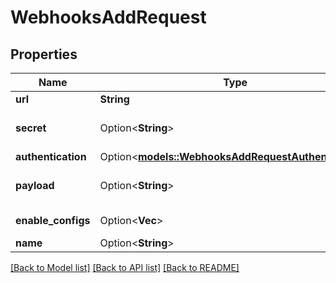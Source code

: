 # WebhooksAddRequest

## Properties

Name | Type | Description | Notes
------------ | ------------- | ------------- | -------------
**url** | **String** | The webhook URL. Must be https | 
**secret** | Option<**String**> | See: https://docs.doppler.com/docs/webhooks#verify-webhook-with-request-signing | [optional]
**authentication** | Option<[**models::WebhooksAddRequestAuthentication**](webhooks_add_request_authentication.md)> |  | [optional]
**payload** | Option<**String**> | See: https://docs.doppler.com/docs/webhooks#default-payload | [optional]
**enable_configs** | Option<**Vec<String>**> | Config slugs that the webhook should be enabled for | [optional]
**name** | Option<**String**> | The name of the webhook. | [optional]

[[Back to Model list]](../README.md#documentation-for-models) [[Back to API list]](../README.md#documentation-for-api-endpoints) [[Back to README]](../README.md)


